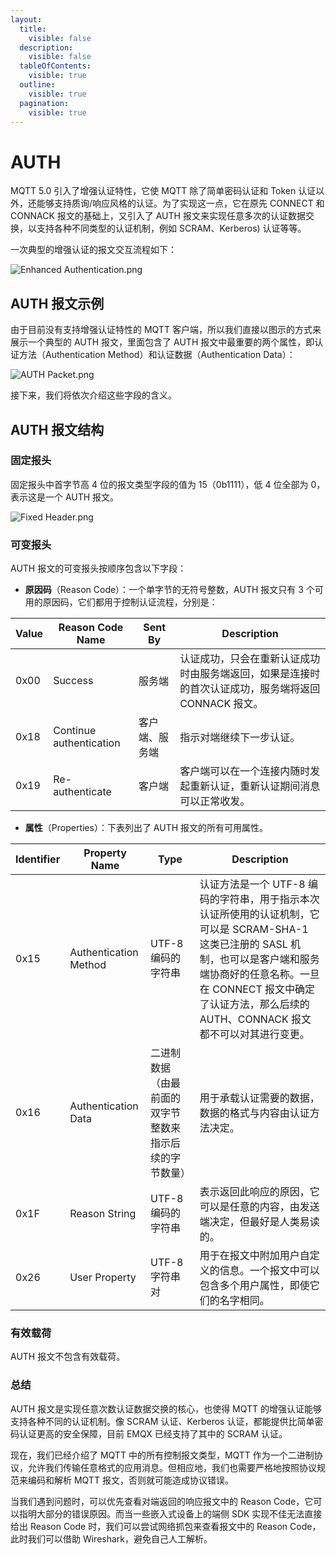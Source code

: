 ```yaml
---
layout:
  title:
    visible: false
  description:
    visible: false
  tableOfContents:
    visible: true
  outline:
    visible: true
  pagination:
    visible: true
---
```


# AUTH

MQTT 5.0 引入了增强认证特性，它使 MQTT 除了简单密码认证和 Token 认证以外，还能够支持质询/响应风格的认证。为了实现这一点，它在原先 CONNECT 和 CONNACK 报文的基础上，又引入了 AUTH 报文来实现任意多次的认证数据交换，以支持各种不同类型的认证机制，例如 SCRAM、Kerberos) 认证等等。

一次典型的增强认证的报文交互流程如下：

![Enhanced Authentication.png](https://assets.emqx.com/images/a0e0e42c203f113132ab4adabab93461.png?imageMogr2/thumbnail/1520x)

## AUTH 报文示例 <a href="#auth-bao-wen-shi-li" id="auth-bao-wen-shi-li"></a>

由于目前没有支持增强认证特性的 MQTT 客户端，所以我们直接以图示的方式来展示一个典型的 AUTH 报文，里面包含了 AUTH 报文中最重要的两个属性，即认证方法（Authentication Method）和认证数据（Authentication Data）：

![AUTH Packet.png](https://assets.emqx.com/images/3b7ac282f542aff5485af51bf2648249.png?imageMogr2/thumbnail/1520x)

接下来，我们将依次介绍这些字段的含义。

## AUTH 报文结构 <a href="#auth-bao-wen-jie-gou" id="auth-bao-wen-jie-gou"></a>

### 固定报头 <a href="#gu-ding-bao-tou" id="gu-ding-bao-tou"></a>

固定报头中首字节高 4 位的报文类型字段的值为 15（0b1111），低 4 位全部为 0，表示这是一个 AUTH 报文。

![Fixed Header.png](https://assets.emqx.com/images/475a63308cf88814f273692e75e8dfd9.png?imageMogr2/thumbnail/1520x)

### 可变报头 <a href="#ke-bian-bao-tou" id="ke-bian-bao-tou"></a>

AUTH 报文的可变报头按顺序包含以下字段：

* **原因码**（Reason Code）：一个单字节的无符号整数，AUTH 报文只有 3 个可用的原因码，它们都用于控制认证流程，分别是：

| **Value** | **Reason Code Name**    | **Sent By** | **Description**                                        |
| --------- | ----------------------- | ----------- | ------------------------------------------------------ |
| 0x00      | Success                 | 服务端         | 认证成功，只会在重新认证成功时由服务端返回，如果是连接时的首次认证成功，服务端将返回 CONNACK 报文。 |
| 0x18      | Continue authentication | 客户端、服务端     | 指示对端继续下一步认证。                                           |
| 0x19      | Re-authenticate         | 客户端         | 客户端可以在一个连接内随时发起重新认证，重新认证期间消息可以正常收发。                    |

* **属性**（Properties）：下表列出了 AUTH 报文的所有可用属性。

| **Identifier** | **Property Name**     | **Type**                    | **Description**                                                                                                                                   |
| -------------- | --------------------- | --------------------------- | ------------------------------------------------------------------------------------------------------------------------------------------------- |
| 0x15           | Authentication Method | UTF-8 编码的字符串                | 认证方法是一个 UTF-8 编码的字符串，用于指示本次认证所使用的认证机制，它可以是 SCRAM-SHA-1 这类已注册的 SASL 机制，也可以是客户端和服务端协商好的任意名称。一旦在 CONNECT 报文中确定了认证方法，那么后续的 AUTH、CONNACK 报文都不可以对其进行变更。 |
| 0x16           | Authentication Data   | 二进制数据（由最前面的双字节整数来指示后续的字节数量） | 用于承载认证需要的数据，数据的格式与内容由认证方法决定。                                                                                                                      |
| 0x1F           | Reason String         | UTF-8 编码的字符串                | 表示返回此响应的原因，它可以是任意的内容，由发送端决定，但最好是人类易读的。                                                                                                            |
| 0x26           | User Property         | UTF-8 字符串对                  | 用于在报文中附加用户自定义的信息。一个报文中可以包含多个用户属性，即使它们的名字相同。                                                                                                       |

### 有效载荷 <a href="#you-xiao-zai-he" id="you-xiao-zai-he"></a>

AUTH 报文不包含有效载荷。

### 总结 <a href="#zong-jie" id="zong-jie"></a>

AUTH 报文是实现任意次数认证数据交换的核心，也使得 MQTT 的增强认证能够支持各种不同的认证机制。像 SCRAM 认证、Kerberos 认证，都能提供比简单密码认证更高的安全保障，目前 EMQX 已经支持了其中的 SCRAM 认证。

现在，我们已经介绍了 MQTT 中的所有控制报文类型，MQTT 作为一个二进制协议，允许我们传输任意格式的应用消息。但相应地，我们也需要严格地按照协议规范来编码和解析 MQTT 报文，否则就可能造成协议错误。

当我们遇到问题时，可以优先查看对端返回的响应报文中的 Reason Code，它可以指明大部分的错误原因。而当一些嵌入式设备上的端侧 SDK 实现不佳无法直接给出 Reason Code 时，我们可以尝试网络抓包来查看报文中的 Reason Code，此时我们可以借助 Wireshark，避免自己人工解析。
